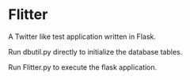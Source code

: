 Flitter
=======

A Twitter like test application written in Flask.

Run dbutil.py directly to initialize the database tables.

Run Flitter.py to execute the flask application.
